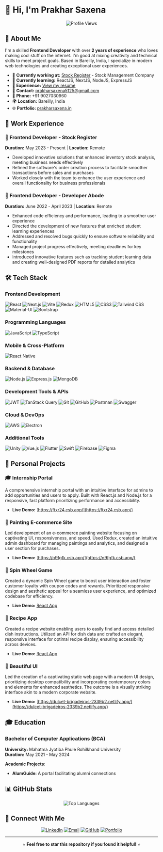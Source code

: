 # 👋 Hi, I'm Prakhar Saxena

<div align="center">
  
  ![Profile Views](https://komarev.com/ghpvc/?username=theprakharsaxena&label=Profile%20views&color=0e75b6&style=flat)
  
</div>

## 🚀 About Me

I'm a skilled **Frontend Developer** with over **2 years of experience** who loves making cool stuff on the internet. I'm good at mixing creativity and technical skills to meet project goals. Based in Bareilly, India, I specialize in modern web technologies and creating exceptional user experiences.

- 🔭 **Currently working at:** [Stock Register](https://www.stockregister.in/) - Stock Management Company
- 🌱 **Currently learning:** ReactJS, NextJS, NodeJS, ExpressJS
- 💼 **Experience:** [View my resume](https://drive.google.com/file/d/1DyBjNoVD2ygSdGzIbLwNkwIcs7YA1DyJ/view?usp=sharing)
- 📧 **Contact:** prakharsaxena5125@gmail.com
- 📱 **Phone:** +91 9027030960
- 🌍 **Location:** Bareilly, India
- 🌐 **Portfolio:** [prakharsaxena.in](https://prakharsaxena.in/)

## 💼 Work Experience

### 🏢 **Frontend Developer** - Stock Register
**Duration:** May 2023 - Present | **Location:** Remote

- Developed innovative solutions that enhanced inventory stock analysis, meeting business needs effectively
- Refined the software's order creation process to facilitate smoother transactions before sales and purchases
- Worked closely with the team to enhance the user experience and overall functionality for business professionals

### 🏢 **Frontend Developer** - Developer Abode
**Duration:** June 2022 - April 2023 | **Location:** Remote

- Enhanced code efficiency and performance, leading to a smoother user experience
- Directed the development of new features that enriched student learning experiences
- Addressed and resolved bugs quickly to ensure software reliability and functionality
- Managed project progress effectively, meeting deadlines for key milestones
- Introduced innovative features such as tracking student learning data and creating well-designed PDF reports for detailed analytics

## 🛠️ Tech Stack

### Frontend Development
![React](https://img.shields.io/badge/-React-61DAFB?style=flat-square&logo=react&logoColor=black)
![Next.js](https://img.shields.io/badge/-Next.js-000000?style=flat-square&logo=next.js&logoColor=white)
![Vite](https://img.shields.io/badge/-Vite-646CFF?style=flat-square&logo=vite&logoColor=white)
![Redux](https://img.shields.io/badge/-Redux-764ABC?style=flat-square&logo=redux&logoColor=white)
![HTML5](https://img.shields.io/badge/-HTML5-E34F26?style=flat-square&logo=html5&logoColor=white)
![CSS3](https://img.shields.io/badge/-CSS3-1572B6?style=flat-square&logo=css3&logoColor=white)
![Tailwind CSS](https://img.shields.io/badge/-Tailwind_CSS-38B2AC?style=flat-square&logo=tailwind-css&logoColor=white)
![Material-UI](https://img.shields.io/badge/-Material_UI-0081CB?style=flat-square&logo=mui&logoColor=white)
![Bootstrap](https://img.shields.io/badge/-Bootstrap-7952B3?style=flat-square&logo=bootstrap&logoColor=white)

### Programming Languages
![JavaScript](https://img.shields.io/badge/-JavaScript-F7DF1E?style=flat-square&logo=javascript&logoColor=black)
![TypeScript](https://img.shields.io/badge/-TypeScript-007ACC?style=flat-square&logo=typescript&logoColor=white)

### Mobile & Cross-Platform
![React Native](https://img.shields.io/badge/-React_Native-61DAFB?style=flat-square&logo=react&logoColor=black)

### Backend & Database
![Node.js](https://img.shields.io/badge/-Node.js-339933?style=flat-square&logo=node.js&logoColor=white)
![Express.js](https://img.shields.io/badge/-Express.js-000000?style=flat-square&logo=express&logoColor=white)
![MongoDB](https://img.shields.io/badge/-MongoDB-47A248?style=flat-square&logo=mongodb&logoColor=white)

### Development Tools & APIs
![JWT](https://img.shields.io/badge/-JWT-000000?style=flat-square&logo=json-web-tokens&logoColor=white)
![TanStack Query](https://img.shields.io/badge/-TanStack_Query-FF4154?style=flat-square&logo=react-query&logoColor=white)
![Git](https://img.shields.io/badge/-Git-F05032?style=flat-square&logo=git&logoColor=white)
![GitHub](https://img.shields.io/badge/-GitHub-181717?style=flat-square&logo=github&logoColor=white)
![Postman](https://img.shields.io/badge/-Postman-FF6C37?style=flat-square&logo=postman&logoColor=white)
![Swagger](https://img.shields.io/badge/-Swagger-85EA2D?style=flat-square&logo=swagger&logoColor=white)

### Cloud & DevOps
![AWS](https://img.shields.io/badge/-AWS-232F3E?style=flat-square&logo=amazon-aws&logoColor=white)
![Electron](https://img.shields.io/badge/-Electron-47848F?style=flat-square&logo=electron&logoColor=white)

### Additional Tools
![Unity](https://img.shields.io/badge/-Unity-000000?style=flat-square&logo=unity&logoColor=white)
![Vue.js](https://img.shields.io/badge/-Vue.js-4FC08D?style=flat-square&logo=vue.js&logoColor=white)
![Flutter](https://img.shields.io/badge/-Flutter-02569B?style=flat-square&logo=flutter&logoColor=white)
![Swift](https://img.shields.io/badge/-Swift-FA7343?style=flat-square&logo=swift&logoColor=white)
![Firebase](https://img.shields.io/badge/-Firebase-FFCA28?style=flat-square&logo=firebase&logoColor=black)
![Figma](https://img.shields.io/badge/-Figma-F24E1E?style=flat-square&logo=figma&logoColor=white)

## 🎯 Personal Projects

### 🎓 **Internship Portal**
A comprehensive internship portal with an intuitive interface for admins to add opportunities and users to apply. Built with React.js and Node.js for a responsive, fast platform prioritizing performance and accessibility.
- **Live Demo:** [https://ftxr24.csb.app/](https://ftxr24.csb.app/)

### 🎨 **Painting E-commerce Site**
Led development of an e-commerce painting website focusing on captivating UI, responsiveness, and speed. Used Redux, created an intuitive admin dashboard for managing paintings and analytics, and designed a user section for purchases.
- **Live Demo:** [https://n9fgfk.csb.app/](https://n9fgfk.csb.app/)

### 🎡 **Spin Wheel Game**
Created a dynamic Spin Wheel game to boost user interaction and foster customer loyalty with coupon codes and rewards. Prioritized responsive design and aesthetic appeal for a seamless user experience, and optimized codebase for efficiency.
- **Live Demo:** [React App](https://classy-sundae-3bb089.netlify.app)

### 🍳 **Recipe App**
Created a recipe website enabling users to easily find and access detailed dish instructions. Utilized an API for dish data and crafted an elegant, responsive interface for optimal recipe display, ensuring accessibility across devices.
- **Live Demo:** [React App](https://csb.app)

### 🎨 **Beautiful UI**
Led the creation of a captivating static web page with a modern UI design, prioritizing desktop compatibility and incorporating contemporary colors and elements for enhanced aesthetics. The outcome is a visually striking interface akin to a modern corporate website.
- **Live Demo:** [https://dulcet-brigadeiros-2339b2.netlify.app/](https://dulcet-brigadeiros-2339b2.netlify.app/)

## 🎓 Education

### **Bachelor of Computer Applications (BCA)**
**University:** Mahatma Jyotiba Phule Rohilkhand University  
**Duration:** May 2021 - May 2024

**Academic Projects:**
- **AlumGuide:** A portal facilitating alumni connections

## 📊 GitHub Stats

<div align="center">
  
  ![Top Languages](https://github-readme-stats.vercel.app/api/top-langs?username=theprakharsaxena&show_icons=true&locale=en&layout=compact&theme=radical)
  
  <!-- ![GitHub Stats](https://github-readme-stats.vercel.app/api?username=theprakharsaxena&show_icons=true&locale=en&theme=radical)
  
  ![GitHub Streak](https://github-readme-streak-stats.herokuapp.com/?user=theprakharsaxena&theme=radical) -->
  
</div>

## 🤝 Connect With Me

<div align="center">
  
  [![LinkedIn](https://img.shields.io/badge/-LinkedIn-0077B5?style=for-the-badge&logo=linkedin&logoColor=white)](https://linkedin.com/in/prakhar-saxena-ps)
  [![Email](https://img.shields.io/badge/-Email-D14836?style=for-the-badge&logo=gmail&logoColor=white)](mailto:prakharsaxena5125@gmail.com)
  [![GitHub](https://img.shields.io/badge/-GitHub-181717?style=for-the-badge&logo=github&logoColor=white)](https://github.com/theprakharsaxena)
  [![Portfolio](https://img.shields.io/badge/-Portfolio-000000?style=for-the-badge&logo=vercel&logoColor=white)](https://prakharsaxena.in/)
  
</div>

---

<div align="center">
  
  ⭐ **Feel free to star this repository if you found it helpful!** ⭐
  
</div>
